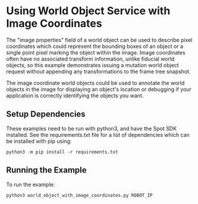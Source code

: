 <!--
Copyright (c) 2022 Boston Dynamics, Inc.  All rights reserved.

Downloading, reproducing, distributing or otherwise using the SDK Software
is subject to the terms and conditions of the Boston Dynamics Software
Development Kit License (20191101-BDSDK-SL).
-->

# Using World Object Service with Image Coordinates

The "image properties" field of a world object can be used to describe pixel coordinates which could represent the bounding boxes of an object or a single point pixel marking the object within the image. Image coordinates often have no associated transform information, unlike fiducial world objects, so this example demonstrates issuing a mutation world object request without appending any transformations to the frame tree snapshot.

The image coordinate world objects could be used to annotate the world objects in the image for displaying an object's location or debugging if your application is correctly identifying the objects you want.

## Setup Dependencies
These examples need to be run with python3, and have the Spot SDK installed. See the requirements.txt file for a list of dependencies which can be installed with pip using:
```
python3 -m pip install -r requirements.txt
```

## Running the Example
To run the example:
```
python3 world_object_with_image_coordinates.py ROBOT_IP
```
